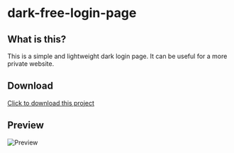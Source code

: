 # dark-free-login-page

## What is this?
This is a simple and lightweight dark login page. It can be useful for a more private website.

## Download
[Click to download this project](https://github.com/iwantdiefr/dark-free-login-page/archive/master.zip)

## Preview

![Preview](https://i.imgur.com/g609WpE.png)

